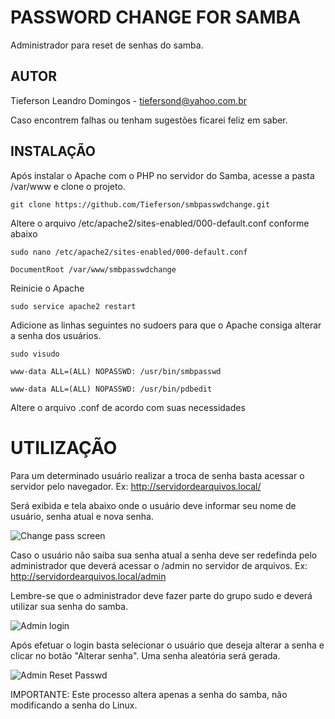 # PASSWORD CHANGE FOR SAMBA

Administrador para reset de senhas do samba.

## AUTOR

Tieferson Leandro Domingos - <tiefersond@yahoo.com.br>

Caso encontrem falhas ou tenham sugestões ficarei feliz em saber.

## INSTALAÇÃO

Após instalar o Apache com o PHP no servidor do Samba, acesse a pasta /var/www e clone o projeto.

`git clone https://github.com/Tieferson/smbpasswdchange.git`

Altere o arquivo /etc/apache2/sites-enabled/000-default.conf conforme abaixo


`sudo nano /etc/apache2/sites-enabled/000-default.conf`


`DocumentRoot /var/www/smbpasswdchange`

Reinicie o Apache

`sudo service apache2 restart`

Adicione as linhas seguintes no sudoers para que o Apache consiga alterar a senha dos usuários.

`sudo visudo`

`www-data ALL=(ALL) NOPASSWD: /usr/bin/smbpasswd`

`www-data ALL=(ALL) NOPASSWD: /usr/bin/pdbedit`


Altere o arquivo .conf de acordo com suas necessidades

# UTILIZAÇÃO

Para um determinado usuário realizar a troca de senha basta acessar o servidor pelo navegador. Ex: http://servidordearquivos.local/

Será exibida e tela abaixo onde o usuário deve informar seu nome de usuário, senha atual e nova senha.

![Change pass screen]()

Caso o usuário não saiba sua senha atual a senha deve ser redefinda pelo administrador que deverá acessar o /admin no servidor de arquivos. Ex: http://servidordearquivos.local/admin

Lembre-se que o administrador deve fazer parte do grupo sudo e deverá utilizar sua senha do samba.

![Admin login]()

Após efetuar o login basta selecionar o usuário que deseja alterar a senha e clicar no botão "Alterar senha". Uma senha aleatória será gerada.

![Admin Reset Passwd]()

IMPORTANTE: Este processo altera apenas a senha do samba, não modificando a senha do Linux.
